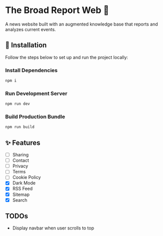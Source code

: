 # The Broad Report Web 📰

A news website built with an augmented knowledge base that reports and analyzes current events.

## 🚀 Installation

Follow the steps below to set up and run the project locally:

### Install Dependencies

```bash
npm i
```

### Run Development Server

```bash
npm run dev
```

### Build Production Bundle

```bash
npm run build
```

## ✨ Features

- [ ] Sharing
- [ ] Contact
- [ ] Privacy
- [ ] Terms
- [ ] Cookie Policy
- [x] Dark Mode
- [x] RSS Feed
- [x] Sitemap
- [x] Search

## TODOs

- Display navbar when user scrolls to top